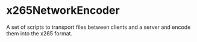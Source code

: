 # x265NetworkEncoder
A set of scripts to transport files between clients and a server and encode them into the x265 format.
